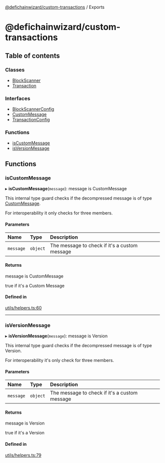 [@defichainwizard/custom-transactions](README.md) / Exports

# @defichainwizard/custom-transactions

## Table of contents

### Classes

- [BlockScanner](classes/BlockScanner.md)
- [Transaction](classes/Transaction.md)

### Interfaces

- [BlockScannerConfig](interfaces/BlockScannerConfig.md)
- [CustomMessage](interfaces/CustomMessage.md)
- [TransactionConfig](interfaces/TransactionConfig.md)

### Functions

- [isCustomMessage](modules.md#iscustommessage)
- [isVersionMessage](modules.md#isversionmessage)

## Functions

### isCustomMessage

▸ **isCustomMessage**(`message`): message is CustomMessage

This internal type guard checks if the decompressed message is of type [CustomMessage](interfaces/CustomMessage.md).

For interoperability it only checks for three members.

#### Parameters

| Name | Type | Description |
| :------ | :------ | :------ |
| `message` | `object` | The message to check if it's a custom message |

#### Returns

message is CustomMessage

true if it's a Custom Message

#### Defined in

[utils/helpers.ts:60](https://github.com/DeFiChain-Wizard/custom-transcation-library/blob/6e47e61/src/utils/helpers.ts#L60)

___

### isVersionMessage

▸ **isVersionMessage**(`message`): message is Version

This internal type guard checks if the decompressed message is of type Version.

For interoperability it's only check for three members.

#### Parameters

| Name | Type | Description |
| :------ | :------ | :------ |
| `message` | `object` | The message to check if it's a custom message |

#### Returns

message is Version

true if it's a Version

#### Defined in

[utils/helpers.ts:79](https://github.com/DeFiChain-Wizard/custom-transcation-library/blob/6e47e61/src/utils/helpers.ts#L79)
